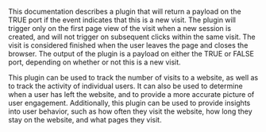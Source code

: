 This documentation describes a plugin that will return a payload on the TRUE port if the event indicates that this is a new visit. The plugin will trigger only on the first page view of the visit when a new session is created, and will not trigger on subsequent clicks within the same visit. The visit is considered finished when the user leaves the page and closes the browser. The output of the plugin is a payload on either the TRUE or FALSE port, depending on whether or not this is a new visit. 

This plugin can be used to track the number of visits to a website, as well as to track the activity of individual users. It can also be used to determine when a user has left the website, and to provide a more accurate picture of user engagement. Additionally, this plugin can be used to provide insights into user behavior, such as how often they visit the website, how long they stay on the website, and what pages they visit.

